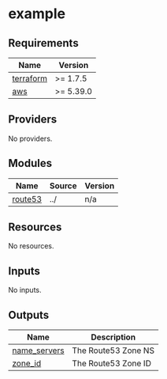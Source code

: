# example

<!-- BEGINNING OF PRE-COMMIT-TERRAFORM DOCS HOOK -->
## Requirements

| Name | Version |
|------|---------|
| <a name="requirement_terraform"></a> [terraform](#requirement\_terraform) | >= 1.7.5 |
| <a name="requirement_aws"></a> [aws](#requirement\_aws) | >= 5.39.0 |

## Providers

No providers.

## Modules

| Name | Source | Version |
|------|--------|---------|
| <a name="module_route53"></a> [route53](#module\_route53) | ../ | n/a |

## Resources

No resources.

## Inputs

No inputs.

## Outputs

| Name | Description |
|------|-------------|
| <a name="output_name_servers"></a> [name\_servers](#output\_name\_servers) | The Route53 Zone NS |
| <a name="output_zone_id"></a> [zone\_id](#output\_zone\_id) | The Route53 Zone ID |
<!-- END OF PRE-COMMIT-TERRAFORM DOCS HOOK -->
